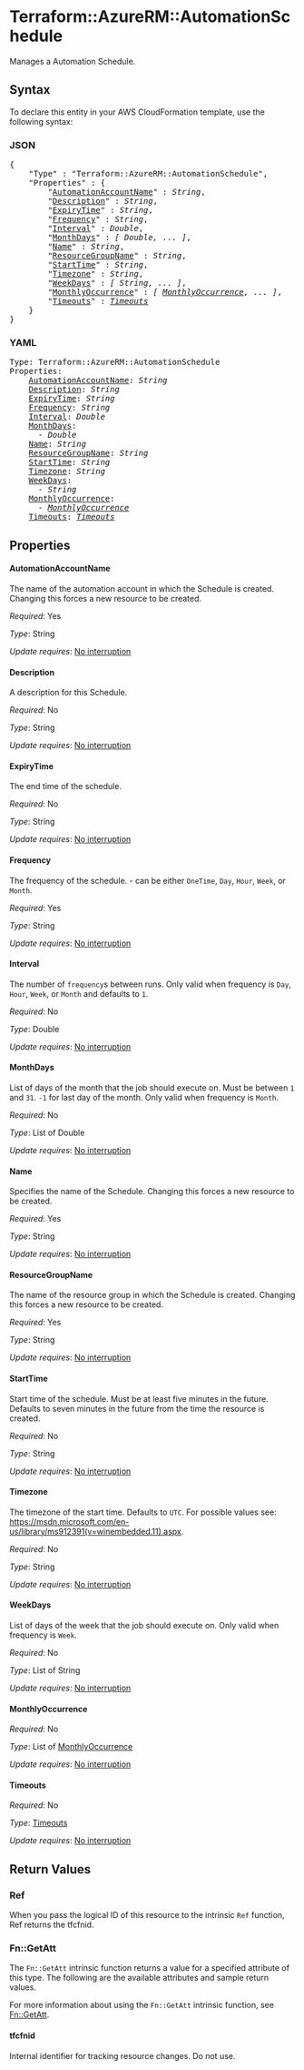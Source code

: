 # Terraform::AzureRM::AutomationSchedule

Manages a Automation Schedule.

## Syntax

To declare this entity in your AWS CloudFormation template, use the following syntax:

### JSON

<pre>
{
    "Type" : "Terraform::AzureRM::AutomationSchedule",
    "Properties" : {
        "<a href="#automationaccountname" title="AutomationAccountName">AutomationAccountName</a>" : <i>String</i>,
        "<a href="#description" title="Description">Description</a>" : <i>String</i>,
        "<a href="#expirytime" title="ExpiryTime">ExpiryTime</a>" : <i>String</i>,
        "<a href="#frequency" title="Frequency">Frequency</a>" : <i>String</i>,
        "<a href="#interval" title="Interval">Interval</a>" : <i>Double</i>,
        "<a href="#monthdays" title="MonthDays">MonthDays</a>" : <i>[ Double, ... ]</i>,
        "<a href="#name" title="Name">Name</a>" : <i>String</i>,
        "<a href="#resourcegroupname" title="ResourceGroupName">ResourceGroupName</a>" : <i>String</i>,
        "<a href="#starttime" title="StartTime">StartTime</a>" : <i>String</i>,
        "<a href="#timezone" title="Timezone">Timezone</a>" : <i>String</i>,
        "<a href="#weekdays" title="WeekDays">WeekDays</a>" : <i>[ String, ... ]</i>,
        "<a href="#monthlyoccurrence" title="MonthlyOccurrence">MonthlyOccurrence</a>" : <i>[ <a href="monthlyoccurrence.md">MonthlyOccurrence</a>, ... ]</i>,
        "<a href="#timeouts" title="Timeouts">Timeouts</a>" : <i><a href="timeouts.md">Timeouts</a></i>
    }
}
</pre>

### YAML

<pre>
Type: Terraform::AzureRM::AutomationSchedule
Properties:
    <a href="#automationaccountname" title="AutomationAccountName">AutomationAccountName</a>: <i>String</i>
    <a href="#description" title="Description">Description</a>: <i>String</i>
    <a href="#expirytime" title="ExpiryTime">ExpiryTime</a>: <i>String</i>
    <a href="#frequency" title="Frequency">Frequency</a>: <i>String</i>
    <a href="#interval" title="Interval">Interval</a>: <i>Double</i>
    <a href="#monthdays" title="MonthDays">MonthDays</a>: <i>
      - Double</i>
    <a href="#name" title="Name">Name</a>: <i>String</i>
    <a href="#resourcegroupname" title="ResourceGroupName">ResourceGroupName</a>: <i>String</i>
    <a href="#starttime" title="StartTime">StartTime</a>: <i>String</i>
    <a href="#timezone" title="Timezone">Timezone</a>: <i>String</i>
    <a href="#weekdays" title="WeekDays">WeekDays</a>: <i>
      - String</i>
    <a href="#monthlyoccurrence" title="MonthlyOccurrence">MonthlyOccurrence</a>: <i>
      - <a href="monthlyoccurrence.md">MonthlyOccurrence</a></i>
    <a href="#timeouts" title="Timeouts">Timeouts</a>: <i><a href="timeouts.md">Timeouts</a></i>
</pre>

## Properties

#### AutomationAccountName

The name of the automation account in which the Schedule is created. Changing this forces a new resource to be created.

_Required_: Yes

_Type_: String

_Update requires_: [No interruption](https://docs.aws.amazon.com/AWSCloudFormation/latest/UserGuide/using-cfn-updating-stacks-update-behaviors.html#update-no-interrupt)

#### Description

A description for this Schedule.

_Required_: No

_Type_: String

_Update requires_: [No interruption](https://docs.aws.amazon.com/AWSCloudFormation/latest/UserGuide/using-cfn-updating-stacks-update-behaviors.html#update-no-interrupt)

#### ExpiryTime

The end time of the schedule.

_Required_: No

_Type_: String

_Update requires_: [No interruption](https://docs.aws.amazon.com/AWSCloudFormation/latest/UserGuide/using-cfn-updating-stacks-update-behaviors.html#update-no-interrupt)

#### Frequency

The frequency of the schedule. - can be either `OneTime`, `Day`, `Hour`, `Week`, or `Month`.

_Required_: Yes

_Type_: String

_Update requires_: [No interruption](https://docs.aws.amazon.com/AWSCloudFormation/latest/UserGuide/using-cfn-updating-stacks-update-behaviors.html#update-no-interrupt)

#### Interval

The number of `frequency`s between runs. Only valid when frequency is `Day`, `Hour`, `Week`, or `Month` and defaults to `1`.

_Required_: No

_Type_: Double

_Update requires_: [No interruption](https://docs.aws.amazon.com/AWSCloudFormation/latest/UserGuide/using-cfn-updating-stacks-update-behaviors.html#update-no-interrupt)

#### MonthDays

List of days of the month that the job should execute on. Must be between `1` and `31`. `-1` for last day of the month. Only valid when frequency is `Month`.

_Required_: No

_Type_: List of Double

_Update requires_: [No interruption](https://docs.aws.amazon.com/AWSCloudFormation/latest/UserGuide/using-cfn-updating-stacks-update-behaviors.html#update-no-interrupt)

#### Name

Specifies the name of the Schedule. Changing this forces a new resource to be created.

_Required_: Yes

_Type_: String

_Update requires_: [No interruption](https://docs.aws.amazon.com/AWSCloudFormation/latest/UserGuide/using-cfn-updating-stacks-update-behaviors.html#update-no-interrupt)

#### ResourceGroupName

The name of the resource group in which the Schedule is created. Changing this forces a new resource to be created.

_Required_: Yes

_Type_: String

_Update requires_: [No interruption](https://docs.aws.amazon.com/AWSCloudFormation/latest/UserGuide/using-cfn-updating-stacks-update-behaviors.html#update-no-interrupt)

#### StartTime

Start time of the schedule. Must be at least five minutes in the future. Defaults to seven minutes in the future from the time the resource is created.

_Required_: No

_Type_: String

_Update requires_: [No interruption](https://docs.aws.amazon.com/AWSCloudFormation/latest/UserGuide/using-cfn-updating-stacks-update-behaviors.html#update-no-interrupt)

#### Timezone

The timezone of the start time. Defaults to `UTC`. For possible values see: https://msdn.microsoft.com/en-us/library/ms912391(v=winembedded.11).aspx.

_Required_: No

_Type_: String

_Update requires_: [No interruption](https://docs.aws.amazon.com/AWSCloudFormation/latest/UserGuide/using-cfn-updating-stacks-update-behaviors.html#update-no-interrupt)

#### WeekDays

List of days of the week that the job should execute on. Only valid when frequency is `Week`.

_Required_: No

_Type_: List of String

_Update requires_: [No interruption](https://docs.aws.amazon.com/AWSCloudFormation/latest/UserGuide/using-cfn-updating-stacks-update-behaviors.html#update-no-interrupt)

#### MonthlyOccurrence

_Required_: No

_Type_: List of <a href="monthlyoccurrence.md">MonthlyOccurrence</a>

_Update requires_: [No interruption](https://docs.aws.amazon.com/AWSCloudFormation/latest/UserGuide/using-cfn-updating-stacks-update-behaviors.html#update-no-interrupt)

#### Timeouts

_Required_: No

_Type_: <a href="timeouts.md">Timeouts</a>

_Update requires_: [No interruption](https://docs.aws.amazon.com/AWSCloudFormation/latest/UserGuide/using-cfn-updating-stacks-update-behaviors.html#update-no-interrupt)

## Return Values

### Ref

When you pass the logical ID of this resource to the intrinsic `Ref` function, Ref returns the tfcfnid.

### Fn::GetAtt

The `Fn::GetAtt` intrinsic function returns a value for a specified attribute of this type. The following are the available attributes and sample return values.

For more information about using the `Fn::GetAtt` intrinsic function, see [Fn::GetAtt](https://docs.aws.amazon.com/AWSCloudFormation/latest/UserGuide/intrinsic-function-reference-getatt.html).

#### tfcfnid

Internal identifier for tracking resource changes. Do not use.

